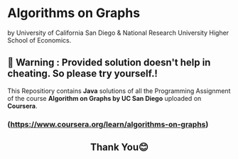 #                                          Algorithms on Graphs
by University of California San Diego & National Research University Higher School of Economics.
## 🛑 Warning : Provided solution doesn't help in cheating. So please try yourself.!  
This Repositiory contains **Java** solutions of all the Programming Assignment of the course **Algorithm on Graphs by UC San Diego** uploaded on **Coursera**.
### (https://www.coursera.org/learn/algorithms-on-graphs)

## <p align="center"> **Thank You😊**</p>
